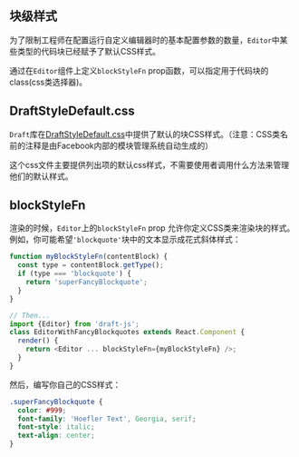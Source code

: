 ## 块级样式

为了限制工程师在配置运行自定义编辑器时的基本配置参数的数量，`Editor`中某些类型的代码块已经赋予了默认CSS样式。

通过在`Editor`组件上定义`blockStyleFn` prop函数，可以指定用于代码块的class\(css类选择器\)。

## DraftStyleDefault.css

`Draft`库在[DraftStyleDefault.css](https://github.com/facebook/draft-js/blob/master/src/component/utils/DraftStyleDefault.css)中提供了默认的块CSS样式。（注意：CSS类名前的注释是由Facebook内部的模块管理系统自动生成的）

这个css文件主要提供列出项的默认css样式，不需要使用者调用什么方法来管理他们的默认样式。

## blockStyleFn

渲染的时候，`Editor`上的`blockStyleFn` prop 允许你定义CSS类来渲染块的样式。例如，你可能希望`'blockquote'`块中的文本显示成花式斜体样式：

```js
function myBlockStyleFn(contentBlock) {
  const type = contentBlock.getType();
  if (type === 'blockquote') {
    return 'superFancyBlockquote';
  }
}

// Then...
import {Editor} from 'draft-js';
class EditorWithFancyBlockquotes extends React.Component {
  render() {
    return <Editor ... blockStyleFn={myBlockStyleFn} />;
  }
}
```

然后，编写你自己的CSS样式：

```css
.superFancyBlockquote {
  color: #999;
  font-family: 'Hoefler Text', Georgia, serif;
  font-style: italic;
  text-align: center;
}
```



